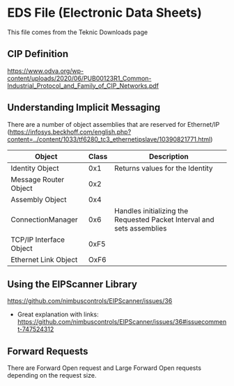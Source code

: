 # EDS File (Electronic Data Sheets)

This file comes from the Teknic Downloads page

## CIP Definition

https://www.odva.org/wp-content/uploads/2020/06/PUB00123R1_Common-Industrial_Protocol_and_Family_of_CIP_Networks.pdf


## Understanding Implicit Messaging

There are a number of object assemblies that are reserved for Ethernet/IP (https://infosys.beckhoff.com/english.php?content=../content/1033/tf6280_tc3_ethernetipslave/10390821771.html) 

| Object      | Class   | Description         |
|-------------|---------|---------------------|
| Identity Object         | 0x1   | Returns values for the Identity            |
| Message Router Object   | 0x2   |             |
| Assembly Object         | 0x4   |             |
| ConnectionManager       | 0x6   | Handles initializing the Requested Packet Interval and sets assemblies  |
| TCP/IP Interface Object | 0xF5  |             |
| Ethernet Link Object    | OxF6  |             |


## Using the EIPScanner Library

https://github.com/nimbuscontrols/EIPScanner/issues/36

* Great explanation with links: https://github.com/nimbuscontrols/EIPScanner/issues/36#issuecomment-747524312


## Forward Requests

There are Forward Open request and Large Forward Open requests depending on the request size. 
